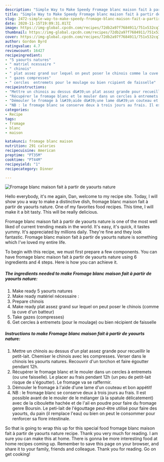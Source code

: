 ```yaml
---
description: "Simple Way to Make Speedy Fromage blanc maison fait à partir de yaourts nature"
title: "Simple Way to Make Speedy Fromage blanc maison fait à partir de yaourts nature"
slug: 2472-simple-way-to-make-speedy-fromage-blanc-maison-fait-a-partir-de-yaourts-nature
date: 2020-11-15T19:09:31.017Z
image: https://img-global.cpcdn.com/recipes/72db2a97f7684911/751x532cq70/fromage-blanc-maison-fait-a-partir-de-yaourts-nature-photo-principale-de-la-recette.jpg
thumbnail: https://img-global.cpcdn.com/recipes/72db2a97f7684911/751x532cq70/fromage-blanc-maison-fait-a-partir-de-yaourts-nature-photo-principale-de-la-recette.jpg
cover: https://img-global.cpcdn.com/recipes/72db2a97f7684911/751x532cq70/fromage-blanc-maison-fait-a-partir-de-yaourts-nature-photo-principale-de-la-recette.jpg
author: Gordon Byrd
ratingvalue: 4.7
reviewcount: 16427
recipeingredient:
- "5 yaourts natures"
- " matriel ncessaire "
- " chinois"
- " plat assez grand sur lequel on peut poser le chinois comme la cuve dun batteur"
- " gazes compresses"
- " cercles  entremets pour le moulage ou bien rcipient de faisselle"
recipeinstructions:
- "Mettre un chinois au dessus d&#39;un plat assez grande pour recueillir le petit-lait. Chemiser le chinois avec les compresses. Verser dans le chinois les yaourts natures. Recouvrir d&#39;un torchon et faire égoutter pendant 12h."
- "Récupérer le fromage blanc et le mouler dans un cercles à entremets (ou une faisselle). Le placer au frais pendant 12h (un peu de petit-lait risque de s&#39;égoutter). Le fromage va se raffermir."
- "Démouler le fromage à l&#39;aide d&#39;une lame d&#39;un couteau et bon appétit!"
- "NB : le fromage blanc se conserve deux à trois jours au frais. Il est possible avant de le mouler de le mélanger (à la spatule délicatement) avec de la ciboulette hachée et de l&#39;ail en poudre pour faire du fromage genre Boursin. Le peti-lait de l&#39;égouttage peut-être utilisé pour faire des yaourts, du pain (il remplace l&#39;eau) ou bien on peut le consommer pour renforcer sa flore intestinale."
categories:
- Recipe
tags:
- fromage
- blanc
- maison

katakunci: fromage blanc maison 
nutrition: 291 calories
recipecuisine: American
preptime: "PT35M"
cooktime: "PT44M"
recipeyield: "1"
recipecategory: Dinner

---
```



![Fromage blanc maison fait à partir de yaourts nature](https://img-global.cpcdn.com/recipes/72db2a97f7684911/751x532cq70/fromage-blanc-maison-fait-a-partir-de-yaourts-nature-photo-principale-de-la-recette.jpg)

Hello everybody, it's me again, Dan, welcome to my recipe site. Today, I will show you a way to make a distinctive dish, fromage blanc maison fait à partir de yaourts nature. One of my favorites food recipes. This time, I will make it a bit tasty. This will be really delicious.



Fromage blanc maison fait à partir de yaourts nature is one of the most well liked of current trending meals in the world. It's easy, it's quick, it tastes yummy. It's appreciated by millions daily. They're fine and they look fantastic. Fromage blanc maison fait à partir de yaourts nature is something which I've loved my entire life.


To begin with this recipe, we must first prepare a few components. You can have fromage blanc maison fait à partir de yaourts nature using 6 ingredients and 4 steps. Here is how you can achieve it.

<!--inarticleads1-->

##### The ingredients needed to make Fromage blanc maison fait à partir de yaourts nature:

1. Make ready 5 yaourts natures
1. Make ready  matériel nécessaire :
1. Prepare  chinois
1. Make ready  plat assez grand sur lequel on peut poser le chinois (comme la cuve d&#39;un batteur)
1. Take  gazes (compresses)
1. Get  cercles à entremets (pour le moulage) ou bien récipient de faisselle




<!--inarticleads2-->

##### Instructions to make Fromage blanc maison fait à partir de yaourts nature:

1. Mettre un chinois au dessus d&#39;un plat assez grande pour recueillir le petit-lait. Chemiser le chinois avec les compresses. Verser dans le chinois les yaourts natures. Recouvrir d&#39;un torchon et faire égoutter pendant 12h.
1. Récupérer le fromage blanc et le mouler dans un cercles à entremets (ou une faisselle). Le placer au frais pendant 12h (un peu de petit-lait risque de s&#39;égoutter). Le fromage va se raffermir.
1. Démouler le fromage à l&#39;aide d&#39;une lame d&#39;un couteau et bon appétit!
1. NB : le fromage blanc se conserve deux à trois jours au frais. Il est possible avant de le mouler de le mélanger (à la spatule délicatement) avec de la ciboulette hachée et de l&#39;ail en poudre pour faire du fromage genre Boursin. Le peti-lait de l&#39;égouttage peut-être utilisé pour faire des yaourts, du pain (il remplace l&#39;eau) ou bien on peut le consommer pour renforcer sa flore intestinale.




So that is going to wrap this up for this special food fromage blanc maison fait à partir de yaourts nature recipe. Thank you very much for reading. I am sure you can make this at home. There is gonna be more interesting food at home recipes coming up. Remember to save this page on your browser, and share it to your family, friends and colleague. Thank you for reading. Go on get cooking!
